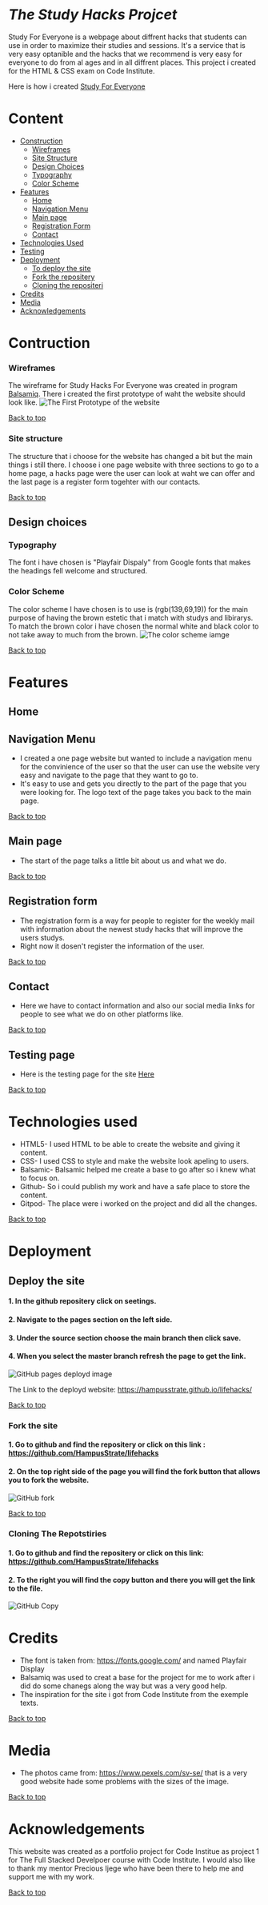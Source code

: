 #  _The Study Hacks Projcet_

Study For Everyone is a webpage about diffrent hacks that students can use in order to maximize their studies and sessions.
It's a service that is very easy optanible and the hacks that we recommend is very easy for everyone to do from al ages and in all diffrent places.
This project i created for the HTML & CSS exam on Code Institute.

Here is how i created <a href="https://hampusstrate.github.io/lifehacks/" target="-blank" rel="noopener">Study For Everyone</a>

# Content
* [Construction](<#construction>)
    * [Wireframes](<#wireframes>)
    * [Site Structure](<#site-structure>)
    * [Design Choices](<#design-choices>)
    * [Typography](<#typography>)
    * [Color Scheme](<#color-scheme>) 
* [Features](<#features>)
    * [Home](<#home>)
    * [Navigation Menu](<#navigation-menu>)
    * [Main page](<#main-page>)
    * [Registration Form](<#registration-form>)
    * [Contact](<#contact>)
* [Technologies Used](<#technologies-used>)
* [Testing](<#testing-page>)
* [Deployment](<#deployment>)
    * [To deploy the site](<#deploy-the-site>)
    * [Fork the repositery](#fork-the-site)
    * [Cloning the repositeri](#cloning-the-repotstiries)
* [Credits](<#credits>)
* [Media](<#media>)
* [Acknowledgements](<#acknowledgements>)

# Contruction
###  Wireframes
The wireframe for Study Hacks For Everyone was created in program [Balsamiq](https://balsamiq.com/wireframes/?gclid=CjwKCAjw7p6aBhBiEiwA83fGutWOeJ5356YG_PS_EkyZU_WPpN1oS4yZT1vhnJv-dQKOTzuPum_pBBoCvC8QAvD_BwE). There i created the first prototype of waht the website should look like.
![The First Prototype of the website](assets/images/balsamiq%20test%201.png)

[Back to top](<#content>)
###  Site structure
The structure that i choose for the website has changed a bit but the main things i still there. I choose i one page website with three sections to go to a home page, a hacks page were the user can look at waht we can offer and the last page is a register form togehter with our contacts.

[Back to top](<#content>)
##  Design choices
###  Typography
The font i have chosen is "Playfair Dispaly" from Google fonts that makes the headings fell welcome and structured.
### Color Scheme
The color scheme I have chosen is to use is (rgb(139,69,19)) for the main purpose of having the brown estetic that i match with studys and libirarys.
To match the brown color i have chosen the normal white and black color to not take away to much from the brown.
![The color scheme iamge](assets/images/color.png)

[Back to top](<#content>)
# Features
## Home
## Navigation Menu
* I created a one page website but wanted to include a navigation menu for the convinience of the user so that the user can use the website very easy and navigate to the page that they want to go to.
* It's easy to use and gets you directly to the part of the page that you were looking for. The logo text of the page takes you back to the main page.

[Back to top](<#content>)
## Main page
* The start of the page talks a little bit about us and what we do.

[Back to top](<#content>)
## Registration form
* The registration form is a way for people to register for the weekly mail with information about the newest study hacks that will improve the users studys.
* Right now it dosen't register the information of the user.

[Back to top](<#content>)
## Contact
* Here we have to contact information and also our social media links for people to see what we do on other platforms like.

[Back to top](<#content>)
## Testing page
* Here is the testing page for the site <a href="testing.md">Here</a>

[Back to top](<#content>)

# Technologies used
* HTML5- I used HTML to be able to create the website and giving it content.
* CSS- I used CSS to style and make the website look apeling to users.  
* Balsamic- Balsamic helped me create a base to go after so i knew what to focus on.
* Github- So i could publish my work and have a safe place to store the content.
* Gitpod- The place were i worked on the project and did all the changes.

[Back to top](<#content>)

# Deployment
## Deploy the site
   #### 1. In the github repositery click on seetings.
   #### 2. Navigate to the pages section on the left side.
   #### 3. Under the source section choose the main branch then click save.
   #### 4. When you select the master branch refresh the page to get the link.

![GitHub pages deployd image](assets/images/steps.png)

The Link to the deployd website: https://hampusstrate.github.io/lifehacks/

[Back to top](<#content>)
### Fork the site
#### 1. Go to github and find the repositery or click on this link : https://github.com/HampusStrate/lifehacks
#### 2. On the top right side of the page you will find the fork button that allows you to fork the website.

![GitHub fork](assets/images/fork2.png)

[Back to top](<#content>)
### Cloning The Repotstiries
#### 1. Go to github and find the repositery or click on this link: https://github.com/HampusStrate/lifehacks
#### 2. To the right you will find the copy button and there you will get the link to the file.

![GitHub Copy](assets/images/Fork.png)

# Credits
* The font is taken from: https://fonts.google.com/ and named Playfair Display
* Balsamiq was used to creat a base for the project for me to work after i did do some chanegs along the way but was a very good help.
 * The inspiration for the site i got from Code Institute from the exemple texts.

[Back to top](<#content>)
 # Media
 * The photos came from: https://www.pexels.com/sv-se/ that is a very good website hade some problems with the sizes of the image.

[Back to top](<#content>)
 # Acknowledgements
 This website was created as a portfolio project for Code Institue as project 1 for The Full Stacked Develpoer course with Code Institute. I would also like to thank my mentor Precious Ijege who have been there to help me and support me with my work.

 [Back to top](<#content>)